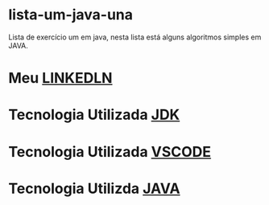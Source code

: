# lista-um-java-una
Lista de exercício um em java, nesta lista está alguns algoritmos simples em JAVA.
#  Meu [LINKEDLN](https://www.linkedin.com/in/maria-clara-marques-lino-65414026a)
# Tecnologia Utilizada [JDK](https://www.oracle.com/br/java/technologies/downloads/)
# Tecnologia Utilizada [VSCODE](https://code.visualstudio.com/)
# Tecnologia Utilizda [JAVA](https://www.java.com/pt-BR/)

